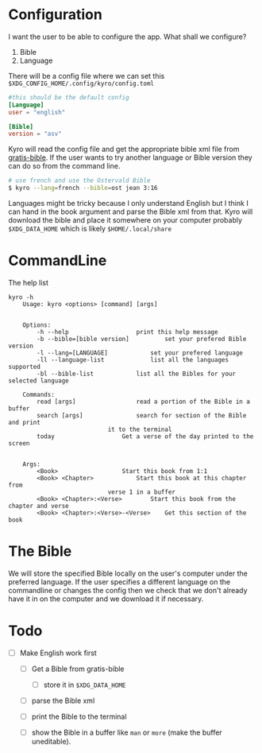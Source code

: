 # Configuration
I want the user to be able to  configure the app.  What shall we configure?

1. Bible
2. Language

There will be a config file where we can set this `$XDG_CONFIG_HOME/.config/kyro/config.toml`

```toml
#this should be the default config
[Language]
user = "english"

[Bible]
version = "asv"
```

Kyro will read the config file and get the appropriate bible xml file from [gratis-bible](https://github.com/gratis-bible/bible).
If the user wants to try another language or Bible version they can do so from the command line.
```sh
# use french and use the Ostervald Bible
$ kyro --lang=french --bible=ost jean 3:16
```

Languages might be tricky because I only understand English but I think I can hand in the book argument and parse the Bible xml from that.
Kyro will download the bible and place it somewhere on your computer probably `$XDG_DATA_HOME` which is likely
`$HOME/.local/share`


# CommandLine

The help list
```
kyro -h
	Usage: kyro <options> [command] [args]


	Options:
		-h --help 					print this help message
		-b --bible=[bible version]  		set your prefered Bible version
		-l --lang=[LANGUAGE]    		set your prefered language
		-ll --language-list 			list all the languages supported
		-bl --bible-list 			list all the Bibles for your selected language

	Commands:
		read [args]  				read a portion of the Bible in a buffer
		search [args] 				search for section of the Bible and print
							it to the terminal
		today 					Get a verse of the day printed to the screen


	Args:
		<Book>  				Start this book from 1:1
		<Book> <Chapter> 			Start this book at this chapter from
							verse 1 in a buffer
		<Book> <Chapter>:<Verse>  		Start this book from the chapter and verse
		<Book> <Chapter>:<Verse>-<Verse>  	Get this section of the book
```


#  The Bible
We will store the specified Bible locally on the user's computer under the preferred language.
If the user specifies a different language on the commandline or changes the config then we check that
we don't already have it in on the computer and we download it if necessary.


# Todo
- [ ] Make English work first
	- [ ] Get a Bible from gratis-bible
		- [ ] store it in `$XDG_DATA_HOME`
	- [ ] parse the Bible xml
	- [ ] print the Bible to the terminal
	- [ ] show the Bible in a buffer like `man` or `more` (make the buffer uneditable).




